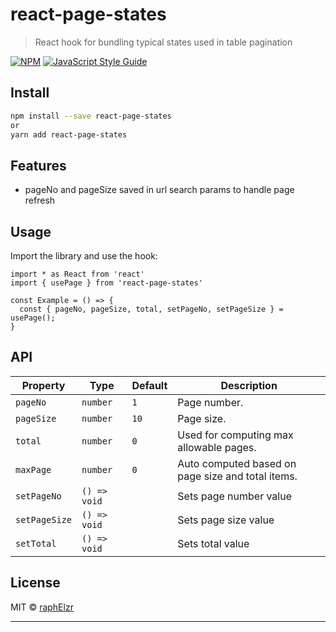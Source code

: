 # react-page-states

> React hook for bundling typical states used in table pagination

[![NPM](https://img.shields.io/npm/v/react-page-states.svg)](https://www.npmjs.com/package/react-page-states) [![JavaScript Style Guide](https://img.shields.io/badge/code_style-standard-brightgreen.svg)](https://standardjs.com)

## Install

```bash
npm install --save react-page-states
or
yarn add react-page-states
```

## Features
* pageNo and pageSize saved in url search params to handle page refresh

## Usage

Import the library and use the hook:
```tsx
import * as React from 'react'
import { usePage } from 'react-page-states'

const Example = () => {
  const { pageNo, pageSize, total, setPageNo, setPageSize } = usePage();
}
```
## API
| Property | Type | Default | Description
| ------------- |---------------------- | ----|----------------------------------------------------------------------- | 
| `pageNo`      | `number`              | `1` | Page number.                                                           |
| `pageSize`    | `number`              | `10`| Page size.                                                             |
| `total`       | `number`              | `0` | Used for computing max allowable pages.                                |
| `maxPage`     | `number`              | `0` | Auto computed based on page size and total items.                      |
| `setPageNo`   | `() => void`          |     | Sets page number value                                                 |    
| `setPageSize` | `() => void`          |     | Sets page size value                                                   |       
| `setTotal`    | `() => void`          |     | Sets total value                                                       |                  

## License

MIT © [raphElzr](https://github.com/raphElzr)

---

